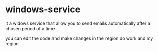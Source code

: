 # windows-service
it a widows service that allow you to send emails automatically after a chosen period of a time 

you can edit the code and make changes in the region do work and my region

